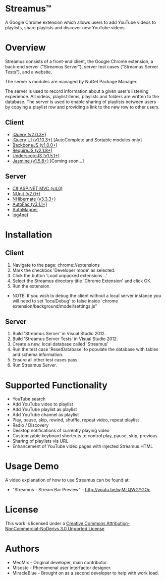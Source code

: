 Streamus™
=========

A Google Chrome extension which allows users to add YouTube videos to playlists, share playlists and discover new YouTube videos.

Overview
========

Streamus consists of a front-end client, the Google Chrome extension, a back-end server ("Streamus Server"), server test cases ("Streamus Server Tests"), and a website.

The server's modules are managed by NuGet Package Manager.

The server is used to record information about a given user's listening experience. All videos, playlist items, playlists and folders are written to the database.
The server is used to enable sharing of playlists between users by copying a playlist row and providing a link to the new row to other users.


Client
------
* [jQuery (v2.0.3+)](http://jquery.com/)
* [jQuery UI (v1.10.3+)](http://jqueryui.com/) [AutoComplete and Sortable modules only]
* [BackboneJS (v1.0.0+)](http://backbonejs.org/)
* [RequireJS (v2.1.8+)](http://requirejs.org/)
* [UnderscoreJS (v1.5.1+)](http://underscorejs.org/)
* [Jasmine (v1.5.8+)](http://pivotal.github.io/jasmine/) [Coming soon...]

Server
------

* [C# ASP.NET MVC (v4.0)](http://www.asp.net/mvc/mvc4)
* [NUnit (v2.0+)](http://www.nunit.org/)
* [NHibernate (v3.3.3+)](http://nhforge.org/)
* [AutoFac (v3.1.1+)](https://code.google.com/p/autofac/)
* [AutoMapper](https://github.com/AutoMapper/AutoMapper)
* [log4net](http://logging.apache.org/log4net/)

Installation
========

Client
------
1. Navigate to the page: chrome://extensions
2. Mark the checkbox 'Developer mode' as selected.
3. Click the button 'Load unpacked extensions...'
4. Select the Streamus directory title 'Chrome Extension' and click OK.
5. Run the extension.

* NOTE: If you wish to debug the client without a local server instance you will need to set 'localDebug' to false inside 'chrome extension/background/model/settings.js"

Server
------
1. Build 'Streamus Server' in Visual Studio 2012.
2. Build 'Streamus Server Tests' in Visual Studio 2012.
3. Create a new, local database called 'Streamus'
4. Run the test case 'ResetDatabase' to populate the database with tables and schema information.
5. Ensure all other test cases pass.
6. Run Streamus Server.

Supported Functionality
========

* YouTube search
* Add YouTube video to playlist
* Add YouTube playlist as playlist
* Add YouTube channel as playlist
* Play, pause, skip, rewind, shuffle, repeat video, repeat playlist
* Radio / Discovery
* Desktop notifications of currently playing video
* Customizable keyboard shortcuts to control play, pause, skip, previous
* Sharing of playlists via URL
* Enhancement of YouTube video pages with injected Streamus HTML
 
Usage Demo
========

A video explanation of how to use Streamus can be found at:
* "Streamus - Stream Bar Preview" - http://youtu.be/wjMLQWGYGOc

License
=======
This work is licensed under a [Creative Commons Attribution-NonCommercial-NoDerivs 3.0 Unported License](http://creativecommons.org/licenses/by-nc-nd/3.0/)

Authors
=======

* MeoMix - Original developer, main contributor.
* Misostc - Phenomenal user interfactor designer.
* MiracleBlue - Brought on as a second developer to help with work load.
